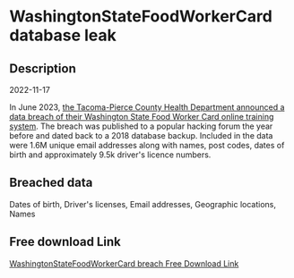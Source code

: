 # WashingtonStateFoodWorkerCard database leak

## Description

2022-11-17

In June 2023, <a href="https://tpchd.org/news/data-breach-exposed-food-worker-card-records-we-are-notifying-those-affected/" target="_blank" rel="noopener">the Tacoma-Pierce County Health Department announced a data breach of their Washington State Food Worker Card online training system</a>. The breach was published to a popular hacking forum the year before and dated back to a 2018 database backup. Included in the data were 1.6M unique email addresses along with names, post codes, dates of birth and approximately 9.5k driver's licence numbers.

## Breached data

Dates of birth, Driver's licenses, Email addresses, Geographic locations, Names

## Free download Link

[WashingtonStateFoodWorkerCard breach Free Download Link](https://link-to.net/1229997/852.1935993657843/dynamic/?r=aHR0cHM6Ly93d3cubWVkaWFmaXJlLmNvbS92aWV3L0VkRzh4WjZ1Wnpub2habC9mb29kd29ya2VyY2FyZC53YS5nb3YvZmlsZQ==)